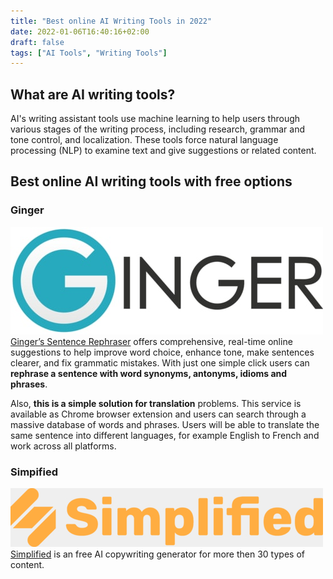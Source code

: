```yaml
---
title: "Best online AI Writing Tools in 2022"
date: 2022-01-06T16:40:16+02:00
draft: false
tags: ["AI Tools", "Writing Tools"]
---
```


## What are AI writing tools?

AI's writing assistant tools use machine learning to help users through various stages of the writing process, including research, grammar and tone control, and localization. These tools force natural language processing (NLP) to examine text and give suggestions or related content.

## Best online AI writing tools with free options

### Ginger

![Ginger’s Sentence Rephraser](ginger-logo.jpg)
[Ginger’s Sentence Rephraser](https://www.gingersoftware.com/products/sentence-rephraser) offers comprehensive, real-time online suggestions to help improve word choice, enhance tone, make sentences clearer, and fix grammatic mistakes. With just one simple click users can **rephrase a sentence with word synonyms, antonyms, idioms and phrases**.

Also, **this is a simple solution for translation** problems. This service is available as Chrome browser extension and users can search through a massive database of words and phrases. Users will be able to translate the same sentence into different languages, for example English to French and work across all platforms.

### Simpified

![simplified-logo.jpg](simplified-logo.jpg)
[Simplified](https://simplified.co/ai-copywriting) is an free AI copywriting generator for more then 30 types of content.
